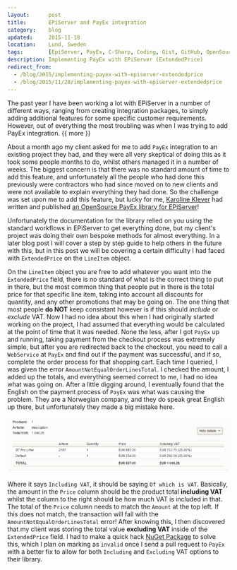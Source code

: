 ```yaml
---
layout:      post
title:       EPiServer and PayEx integration
category:    blog
updated:     2015-11-18
location:    Lund, Sweden
tags:        [EpiServer, PayEx, C-Sharp, Coding, Gist, GitHub, OpenSource]
description: Implementing PayEx with EPiServer (ExtendedPrice)
redirect_from:
  - /blog/2015/implementing-payex-with-episerver-extendedprice
  - /blog/2015/11/28/implementing-payex-with-episerver-extendedprice
---
```


The past year I have been working a lot with EPiServer in a number of different ways, ranging from creating integration packages, to simply adding additional features for some specific customer requirements. However, out of everything the most troubling was when I was trying to add PayEx integration. {{ more }}

About a month ago my client asked for me to add `PayEx` integration to an existing project they had, and they were all very skeptical of doing this as it took some people months to do, whilst others managed it in a number of weeks. The biggest concern is that there was no standard amount of time to add this feature, and unfortunately all the people who had done this previously were contractors who had since moved on to new clients and were not available to explain everything they had done. So the challenge was set upon me to add this feature, but lucky for me, [Karoline Klever](http://twitter.com/karolikl) had written and published [an OpenSource PayEx library for EPiServer](github.com/PayEx/PayEx.EPi.Commerce.Payment)!

Unfortunately the documentation for the library relied on you using the standard workflows in EPiServer to get everything done, but my client's project was doing their own bespoke methods for almost everything. In a later blog post I will cover a step by step guide to help others in the future with this, but in this post we will be covering a certain difficulty I had faced with `ExtendedPrice` on the `LineItem` object.

On the `LineItem` object you are free to add whatever you want into the `ExtendedPrice` field, there is no standard of what is the correct thing to put in there, but the most common thing that people put in there is the total price for that specific line item, taking into account all discounts for quantity, and any other promotions that may be going on. The one thing that most people **do NOT** keep consistant however is if this should _include_ or _exclude_  VAT. Now I had no idea about this when I had originally started working on the project, I had assumed that everything would be calculated at the point of time that it was needed. None the less, after I got `PayEx` up and running, taking payment from the checkout process was extremely simple, but after you are redirected back to the checkout, you need to call a `WebService` at `PayEx` and find out if the payment was successful, and if so, complete the order process for that shopping cart. Each time I queried, I was given the error `AmountNotEqualOrderLinesTotal`. I checked the amount, I added up the totals, and everything seemed correct to me, I had no idea what was going on. After a little digging around, I eventually found that the English on the payment process of `PayEx` was what was causing the problem. They are a Norwegian company, and they do speak great English up there, but unfortunately they made a big mistake here.

![PayEx_Including_Tax]

Where it says `Including VAT`, it should be saying `Of which is VAT`. Basically, the amount in the `Price` column should be the product total **including VAT** whilst the column to the right should be how much VAT is included in that. The total of the `Price` column needs to match the `Amount` at the top left. If this does not match, the transaction will fail with the `AmountNotEqualOrderLinesTotal` error! After knowing this, I then discovered that my client was storing the total value **excluding VAT** inside of the `ExtendedPrice` field. I had to make a quick hack [NuGet Package](https://www.nuget.org/packages/PayEx.EPi.Commerce.Payment/1.0.0-banana) to solve this, which I plan on marking as `invalid` once I send a pull request to `PayEx` with a better fix to allow for both `Including` and `Excluding` VAT options to their library.

[PayEx_Including_Tax]: /Content/blog_images/PayEx_Including_VAT.png